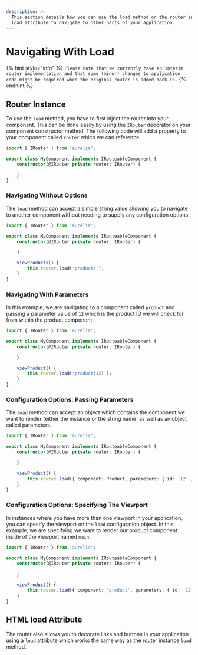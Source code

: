 ```yaml
---
description: >-
  This section details how you can use the load method on the router instance or
  load attribute to navigate to other parts of your application.
---
```


# Navigating With Load

{% hint style="info" %}
`Please note that we currently have an interim router implementation and that some (minor) changes to application code might be required when the original router is added back in.`
{% endhint %}

## Router Instance

To use the `load` method, you have to first inject the router into your component. This can be done easily by using the `IRouter` decorator on your component constructor method. The following code will add a property to your component called `router` which we can reference.

```typescript
import { IRouter } from 'aurelia';

export class MyComponent implements IRouteableComponent {
    constructor(@IRouter private router: IRouter) {

    }
}
```

### Navigating Without Options

The `load` method can accept a simple string value allowing you to navigate to another component without needing to supply any configuration options.

```typescript
import { IRouter } from 'aurelia';

export class MyComponent implements IRouteableComponent {
    constructor(@IRouter private router: IRouter) {

    }

    viewProducts() {
        this.router.load('products');
    }
}
```

### Navigating With Parameters

In this example, we are navigating to a component called `product` and passing a parameter value of `12` which is the product ID we will check for from within the product component.

```typescript
import { IRouter } from 'aurelia';

export class MyComponent implements IRouteableComponent {
    constructor(@IRouter private router: IRouter) {

    }

    viewProduct() {
        this.router.load('product(12)');
    }
}
```

### Configuration Options: Passing Parameters

The `load` method can accept an object which contains the component we want to render \(either the instance or the string name\` as well as an object called parameters.

```typescript
import { IRouter } from 'aurelia';

export class MyComponent implements IRouteableComponent {
    constructor(@IRouter private router: IRouter) {

    }

    viewProduct() {
        this.router.load({ component: Product, parameters: { id: '12' } });
    }
}
```

### Configuration Options: Specifying The Viewport

In instances where you have more than one viewport in your application, you can specify the viewport on the `load` configuration object. In this example, we are specifying we want to render our product component inside of the viewport named `main`.

```typescript
import { IRouter } from 'aurelia';

export class MyComponent implements IRouteableComponent {
    constructor(@IRouter private router: IRouter) {

    }

    viewProduct() {
        this.router.load({ component: 'product', parameters: { id: '12' }, viewport: 'main' });
    }
}
```

## HTML load Attribute

The router also allows you to decorate links and buttons in your application using a `load` attribute which works the same way as the router instance `load` method.

